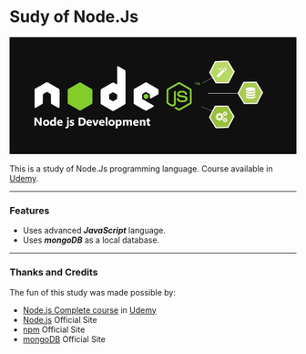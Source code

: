 
# Sudy of Node.Js
![NodeJs Study Banner](./OtherFiles/nodeJs_course.jpeg)

This is a study of Node.Js programming language.
Course available in [Udemy](https://www.udemy.com/).

---

### Features
- Uses advanced ***JavaScript*** language.
- Uses ***mongoDB*** as a local database.


---

### Thanks and Credits
The fun of this study was made possible by:
- [Node.js Complete course](https://www.udemy.com/course/the-complete-nodejs-developer-course-2/) in [Udemy](https://www.udemy.com/)
- [Node.js](https://nodejs.org/en/) Official Site
- [npm](https://www.npmjs.com) Official Site
- [mongoDB](https://www.mongodb.com/) Official Site
